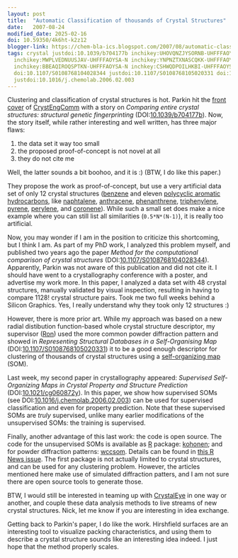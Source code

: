 ```yaml
---
layout: post
title:  "Automatic Classification of thousands of Crystal Structures"
date:   2007-08-24
modified_date: 2025-02-16
doi: 10.59350/4k6ht-k2z12
blogger-link: https://chem-bla-ics.blogspot.com/2007/08/automatic-classification-of-thousands.html
tags: crystal justdoi:10.1039/b704177b inchikey:UHOVQNZJYSORNB-UHFFFAOYSA-N inchikey:UFWIBTONFRDIAS-UHFFFAOYSA-N
  inchikey:MWPLVEDNUUSJAV-UHFFFAOYSA-N inchikey:YNPNZTXNASCQKK-UHFFFAOYSA-N inchikey:SLGBZMMZGDRARJ-UHFFFAOYSA-N
  inchikey:BBEAQIROQSPTKN-UHFFFAOYSA-N inchkey:CSHWQDPOILHKBI-UHFFFAOYSA-N inchikey:VPUGDVKSAQVFFS-UHFFFAOYSA-N
  doi:10.1107/S0108768104028344 justdoi:10.1107/S0108768105020331 doi:10.1021/CG060872Y
  justdoi:10.1016/j.chemolab.2006.02.003
---
```


Clustering and classification of crystal structures is hot. Parkin hit the [front cover](http://www.rsc.org/Publishing/Journals/CE/article.asp?doi=b710869a)
of [CrystEngComm](http://www.rsc.org/Publishing/Journals/ce/) with a story on *Comparing entire crystal structures: structural genetic fingerprinting*
(DOI:[10.1039/b704177b](https://doi.org/10.1039/b704177b)). Now, the story itself, while rather interesting and well written, has three major flaws:

1. the data set it way too small
2. the proposed proof-of-concept is not novel at all
3. they do not cite me

Well, the latter sounds a bit boohoo, and it is :) (BTW, I do like this paper.)

They propose the work as proof-of-concept, but use a very artificial data set of only 12 crystal structures ([benzene](http://en.wikipedia.org/wiki/Benzene)
and eleven [polycyclic aromatic hydrocarbons](http://en.wikipedia.org/wiki/Polycyclic_aromatic_hydrocarbon), like
[naphtalene](http://en.wikipedia.org/wiki/Naphthalene), [anthracene](http://en.wikipedia.org/wiki/Anthracene),
[phenanthrene](http://en.wikipedia.org/wiki/Phenanthrene), [triphenylene](http://en.wikipedia.org/wiki/Triphenylene),
[pyrene](https://en.wikipedia.org/wiki/Pyrene), [perylene](https://en.wikipedia.org/wiki/Perylene), and [coronene](https://en.wikipedia.org/wiki/Coronene)).
While such a small set does make a nice example where you can still list all similarities (`0.5*N*(N-1)`), it is really too artificial.

Now, you may wonder if I am in the position to criticize this shortcoming, but I think I am. As part of my PhD
work, I analyzed this problem myself, and published two years ago the paper *Method for the computational comparison
of crystal structures* (DOI:[10.1107/S0108768104028344](https://doi.org/10.1107/S0108768104028344)). Apparently,
Parkin was not aware of this publication and did not cite it. I should have went to a crystallography conference
with a poster, and advertise my work more. In this paper, I analyzed a data set with 48 crystal structures, manually
validated by visual inspection, resulting in having to compare 1128! crystal structure pairs. Took me two full weeks
behind a Silicon Graphics. Yes, I really understand why they took only 12 structures :)

However, there is more prior art. While my approach was based on a new radial distibution function-based whole
crystal structure descriptor, my supervisor ([Ron](http://www.cac.science.ru.nl/people/rwehrens/index.html)) used
the more common powder diffraction pattern and showed in *Representing Structural Databases in a Self-Organising Map*
(DOI:[10.1107/S0108768105020331](https://doi.org/10.1107/S0108768105020331)) it to be a good enough descriptor for
clustering of thousands of crystal structures using a [self-organizing map](http://en.wikipedia.org/wiki/Self-organizing_map)
(SOM).

Last week, my second paper in crystallography appeared: *Supervised Self-Organizing Maps in Crystal Property and
Structure Prediction* (DOI:[10.1021/cg060872y](https://doi.org/10.1021/cg060872y)). In this paper, we show how
supervised SOMs (see DOI:[10.1016/j.chemolab.2006.02.003](https://doi.org/10.1016/j.chemolab.2006.02.003)) can be
used for supervised classification and even for property prediction. Note that these supervised SOMs are *truly*
supervised, unlike many earlier modifications of the unsupervised SOMs: the training is supervised.

Finally, another advantage of this last work: the code is open source. The code for the unsupervised SOMs is available as
[R](http://r-project.org/) package: [kohonen](http://cran.r-project.org/src/contrib/Descriptions/kohonen.html); and for
powder diffraction patterns: [wccsom](http://cran.r-project.org/src/contrib/Descriptions/wccsom.html). Details can be found in
[this R News issue](http://cran.r-project.org/doc/Rnews/Rnews_2006-3.pdf). The first package is not actually limited to
crystal structures, and can be used for any clustering problem. However, the articles mentioned here make use of simulated
diffraction patters, and I am not sure there are open source tools to generate those.

BTW, I would still be interested in teaming up with [CrystalEye](http://wwmm.ch.cam.ac.uk/crystaleye/index.html) in
one way or another, and couple these data analysis methods to live streams of new crystal structures. Nick, let me
know if you are interesting in idea exchange.

Getting back to Parkin's paper, I do like the work. Hirshfield surfaces are an interesting tool to visualize packing
characteristics, and using them to describe a crystal structure sounds like an interesting idea indeed. I just hope
that the method properly scales.
